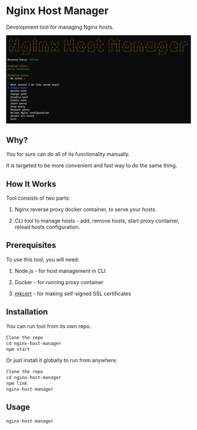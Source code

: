 Nginx Host Manager
===================================

Development tool for managing Nginx hosts.

![nginx-host-manager PNG](https://raw.githubusercontent.com/Nex-Otaku/nginx-host-manager/master/img/screenshot.png)

Why?
---------

You for sure can do all of its functionality manually.

It is targeted to be more convenient and fast way to do the same thing.


How It Works
---------

Tool consists of two parts:

1. Nginx reverse proxy docker container, to serve your hosts.

2. CLI tool to manage hosts - add, remove hosts, start proxy container, reload hosts configuration.


Prerequisites
---------

To use this tool, you will need:

1. Node.js - for host management in CLI

2. Docker - for running proxy container

3. [mkcert](https://github.com/FiloSottile/mkcert) - for making self-signed SSL certificates


Installation
---------

You can run tool from its own repo.

```
Clone the repo
cd nginx-host-manager
npm start
```

Or just install it globally to run from anywhere.

```
Clone the repo
cd nginx-host-manager
npm link
nginx-host-manager
```

Usage
---------

```
nginx-host-manager
```
